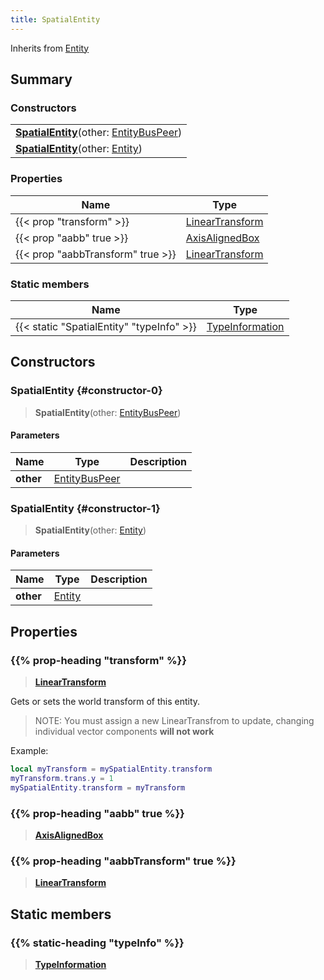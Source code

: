 ```yaml
---
title: SpatialEntity
---
```


Inherits from [Entity](/vext/ref/shared/type/entity)

## Summary

### Constructors

|  |
| --- |
| **[SpatialEntity](#constructor-0)**(other: [EntityBusPeer](/vext/ref/shared/type/entitybuspeer)) |
| **[SpatialEntity](#constructor-1)**(other: [Entity](/vext/ref/shared/type/entity)) |

### Properties

| Name | Type |
| ---- | ---- |
| {{< prop "transform" >}} | [LinearTransform](/vext/ref/shared/type/lineartransform) |
| {{< prop "aabb" true >}} | [AxisAlignedBox](/vext/ref/shared/type/axisalignedbox) |
| {{< prop "aabbTransform" true >}} | [LinearTransform](/vext/ref/shared/type/lineartransform) |

### Static members

| Name | Type |
| ---- | ---- |
| {{< static "SpatialEntity" "typeInfo" >}} | [TypeInformation](/vext/ref/shared/type/typeinformation) |

## Constructors

### SpatialEntity {#constructor-0}

> **SpatialEntity**(other: [EntityBusPeer](/vext/ref/shared/type/entitybuspeer))

#### Parameters

| Name | Type | Description |
| ---- | ---- | ----------- |
| **other** | [EntityBusPeer](/vext/ref/shared/type/entitybuspeer) |  |

### SpatialEntity {#constructor-1}

> **SpatialEntity**(other: [Entity](/vext/ref/shared/type/entity))

#### Parameters

| Name | Type | Description |
| ---- | ---- | ----------- |
| **other** | [Entity](/vext/ref/shared/type/entity) |  |

## Properties

### {{% prop-heading "transform" %}}

> **[LinearTransform](/vext/ref/shared/type/lineartransform)**

Gets or sets the world transform of this entity.
  > NOTE: You must assign a new LinearTransfrom to update, changing individual vector components **will not work**

Example:
```lua
local myTransform = mySpatialEntity.transform
myTransform.trans.y = 1
mySpatialEntity.transform = myTransform
```


### {{% prop-heading "aabb" true %}}

> **[AxisAlignedBox](/vext/ref/shared/type/axisalignedbox)**

### {{% prop-heading "aabbTransform" true %}}

> **[LinearTransform](/vext/ref/shared/type/lineartransform)**

## Static members

### {{% static-heading "typeInfo" %}}

> **[TypeInformation](/vext/ref/shared/type/typeinformation)**


